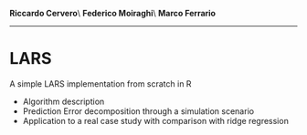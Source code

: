 **Riccardo Cervero**\\
**Federico Moiraghi**\\
**Marco Ferrario**

---------------------------------------------------------------------
# LARS
A simple LARS implementation from scratch in R

- Algorithm description
- Prediction Error decomposition through a simulation scenario
- Application to a real case study with comparison with ridge regression
